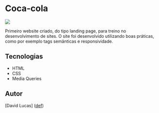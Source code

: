 # Coca-cola

![][def2]

Primeiro website criado, do tipo landing page, para treino no desenvolvimento de sites.
O site foi desenvolvido utilizando boas práticas, como por exemplo tags semânticas e responsividade.

## Tecnologias
* HTML
* CSS
* Media Queries

## Autor 
[David Lucas] ([def])

[def]: https://www.linkedin.com/in/david-lucas-19370727b/
[def2]: Print.png
